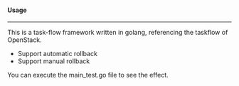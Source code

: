 #### Usage

------

This is a task-flow framework written in golang, referencing the taskflow of OpenStack.

- Support automatic rollback
- Support manual rollback

You can execute the main_test.go file to see the effect.